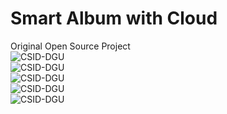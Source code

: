 # Smart Album with Cloud

Original Open Source Project<br/>
![CSID-DGU](https://github.com/CSID-DGU/2018-2-OSSP-SmartAlbumWithCloud/blob/master/screenshot/1.png)<br/>
![CSID-DGU](https://github.com/CSID-DGU/2018-2-OSSP-SmartAlbumWithCloud/blob/master/screenshot/2.png)<br/>
![CSID-DGU](https://github.com/CSID-DGU/2018-2-OSSP-SmartAlbumWithCloud/blob/master/screenshot/3.png)<br/>
![CSID-DGU](https://github.com/CSID-DGU/2018-2-OSSP-SmartAlbumWithCloud/blob/master/screenshot/4.png)<br/>
![CSID-DGU](https://github.com/CSID-DGU/2018-2-OSSP-SmartAlbumWithCloud/blob/master/screenshot/5.png)<br/>